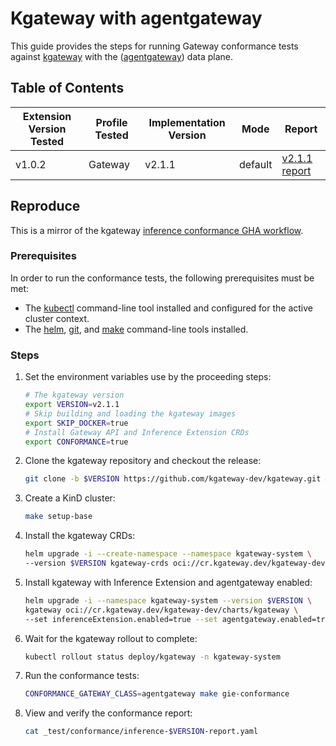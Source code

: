 # Kgateway with agentgateway

This guide provides the steps for running Gateway conformance tests against [kgateway](https://kgateway.dev/) with the
([agentgateway](https://agentgateway.dev/)) data plane.

## Table of Contents

| Extension Version Tested | Profile Tested | Implementation Version | Mode    | Report                                                                     |
|--------------------------|----------------|------------------------|---------|----------------------------------------------------------------------------|
| v1.0.2                   | Gateway        | v2.1.1                 | default | [v2.1.1 report](./inference-v2.1.1-report.yaml)                            |

## Reproduce

This is a mirror of the kgateway [inference conformance GHA workflow](https://github.com/kgateway-dev/kgateway/blob/v2.0.x/.github/actions/kube-inference-extension-conformance-tests/action.yaml).

### Prerequisites

In order to run the conformance tests, the following prerequisites must be met:

- The [kubectl](https://kubernetes.io/docs/tasks/tools/) command-line tool installed and configured for the active cluster context.
- The [helm](https://github.com/helm/helm), [git](https://git-scm.com/downloads), and [make](https://www.gnu.org/software/make/) command-line tools installed.

### Steps

1. Set the environment variables use by the proceeding steps:

   ```sh
   # The kgateway version
   export VERSION=v2.1.1
   # Skip building and loading the kgateway images
   export SKIP_DOCKER=true
   # Install Gateway API and Inference Extension CRDs
   export CONFORMANCE=true
   ```

2. Clone the kgateway repository and checkout the release:

   ```sh
   git clone -b $VERSION https://github.com/kgateway-dev/kgateway.git && cd kgateway
   ```

3. Create a KinD cluster:

   ```sh
   make setup-base
   ```

4. Install the kgateway CRDs:

   ```sh
   helm upgrade -i --create-namespace --namespace kgateway-system \
   --version $VERSION kgateway-crds oci://cr.kgateway.dev/kgateway-dev/charts/kgateway-crds
   ```

5. Install kgateway with Inference Extension and agentgateway enabled:

   ```sh
   helm upgrade -i --namespace kgateway-system --version $VERSION \
   kgateway oci://cr.kgateway.dev/kgateway-dev/charts/kgateway \
   --set inferenceExtension.enabled=true --set agentgateway.enabled=true
   ```

6. Wait for the kgateway rollout to complete:

   ```sh
   kubectl rollout status deploy/kgateway -n kgateway-system
   ```

7. Run the conformance tests:

   ```sh
   CONFORMANCE_GATEWAY_CLASS=agentgateway make gie-conformance
   ```

8. View and verify the conformance report:

   ```sh
   cat _test/conformance/inference-$VERSION-report.yaml
   ```
